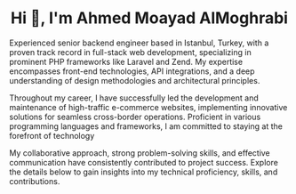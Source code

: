 <h1 align="center">Hi 👋, I'm Ahmed Moayad AlMoghrabi</h1>

<p>Experienced senior backend engineer based in Istanbul, Turkey, with a proven track record in full-stack web development, specializing in prominent PHP frameworks like Laravel and Zend. My expertise encompasses front-end technologies, API integrations, and a deep understanding of design methodologies and architectural principles.

Throughout my career, I have successfully led the development and maintenance of high-traffic e-commerce websites, implementing innovative solutions for seamless cross-border operations. Proficient in various programming languages and frameworks, I am committed to staying at the forefront of technology

My collaborative approach, strong problem-solving skills, and effective communication have consistently contributed to project success. Explore the details below to gain insights into my technical proficiency, skills, and contributions.</p>

